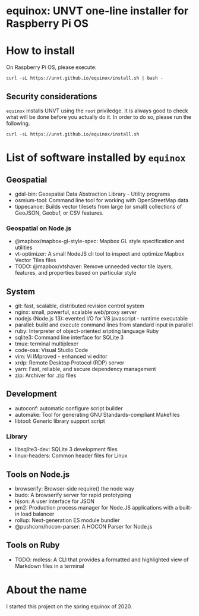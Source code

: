 # equinox: UNVT one-line installer for Raspberry Pi OS

# How to install
On Raspberry Pi OS, please execute: 
```
curl -sL https://unvt.github.io/equinox/install.sh | bash -
```

## Security considerations
`equinox` installs UNVT using the `root` priviledge. It is always good to check what will be done before you actually do it. In order to do so, please run the following. 

```
curl -sL https://unvt.github.io/equinox/install.sh
```

# List of software installed by `equinox`
## Geospatial
- gdal-bin: Geospatial Data Abstraction Library - Utility programs
- osmium-tool: Command line tool for working with OpenStreetMap data
- tippecanoe: Builds vector tilesets from large (or small) collections of GeoJSON, Geobuf, or CSV features.

### Geospatial on Node.js
- @mapbox/mapbox-gl-style-spec: Mapbox GL style specification and utilities
- vt-optimizer: A small NodeJS cli tool to inspect and optimize Mapbox Vector Tiles files
- TODO: @mapbox/vtshaver: Remove unneeded vector tile layers, features, and properties based on particular style

## System
- git: fast, scalable, distributed revision control system
- nginx: small, powerful, scalable web/proxy server
- nodejs (Node.js 13): evented I/O for V8 javascript - runtime executable
- parallel: build and execute command lines from standard input in parallel
- ruby: Interpreter of object-oriented sripting language Ruby
- sqlite3: Command line interface for SQLite 3
- tmux: terminal multiplexer
- code-oss: Visual Studio Code
- vim: Vi IMproved - enhanced vi editor
- xrdp: Remote Desktop Protocol (RDP) server
- yarn: Fast, reliable, and secure dependency management
- zip: Archiver for .zip files

## Development
- autoconf: automatic configure script builder
- automake: Tool for generating GNU Standards-compliant Makefiles
- libtool: Generic library support script

### Library
- libsqlite3-dev: SQLite 3 development files
- linux-headers: Common header files for Linux

## Tools on Node.js
- browserify: Browser-side require() the node way
- budo: A browserify server for rapid prototyping
- hjson: A user interface for JSON
- pm2: Production process manager for Node.JS applications with a built-in load balancer
- rollup: Next-generation ES module bundler
- @pushcorn/hocon-parser: A HOCON Parser for Node.js

## Tools on Ruby
- TODO: mdless: A CLI that provides a formatted and highlighted view of Markdown files in a terminal

# About the name
I started this project on the spring equinox of 2020. 
